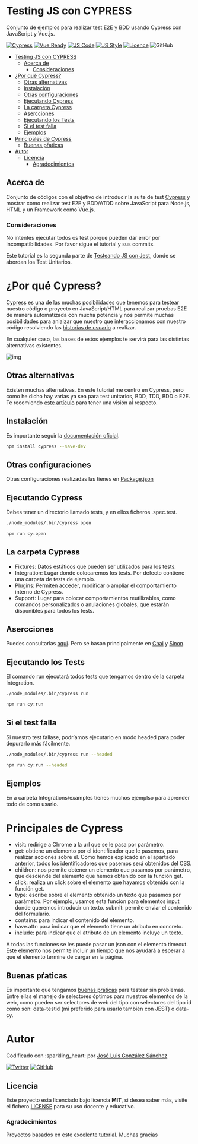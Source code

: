 # Testing JS con CYPRESS

Conjunto de ejemplos para realizar test E2E y BDD usando Cypress con JavaScript y Vue.js. 

[![Cypress](https://img.shields.io/badge/JS%20Test-Cypress-blue)](https://docs.cypress.io/guides/overview/why-cypress.html#In-a-nutshell)
[![Vue Ready](https://img.shields.io/badge/Vue.js-%20Ready-%2342b983)](https://es.vuejs.org/)
[![JS Code](https://img.shields.io/badge/JS%20Code-ES2019-yellow)](https://www.ecma-international.org/ecma-262)
[![JS Style](https://img.shields.io/badge/JS%20Style-AirBnB-ff69b4)](https://airbnb.io/javascript)
[![Licence](https://img.shields.io/github/license/joseluisgs/testing-js-jest)](https://github.com/joseluisgs/testing-js-cypress/blob/main/LICENSE)
![GitHub](https://img.shields.io/github/last-commit/joseluisgs/testing-js-cypress)


- [Testing JS con CYPRESS](#testing-js-con-cypress)
  - [Acerca de](#acerca-de)
    - [Consideraciones](#consideraciones)
- [¿Por qué Cypress?](#por-qué-cypress)
  - [Otras alternativas](#otras-alternativas)
  - [Instalación](#instalación)
  - [Otras configuraciones](#otras-configuraciones)
  - [Ejecutando Cypress](#ejecutando-cypress)
  - [La carpeta Cypress](#la-carpeta-cypress)
  - [Asercciones](#asercciones)
  - [Ejecutando los Tests](#ejecutando-los-tests)
  - [Si el test falla](#si-el-test-falla)
  - [Ejemplos](#ejemplos)
- [Principales de Cypress](#principales-de-cypress)
  - [Buenas pŕaticas](#buenas-pŕaticas)
- [Autor](#autor)
  - [Licencia](#licencia)
    - [Agradecimientos](#agradecimientos)

## Acerca de
Conjunto de códigos con el objetivo de introducir la suite de test [Cypress](https://docs.cypress.io/guides/overview/why-cypress.html#In-a-nutshell) y mostrar como realizar test E2E y BDD/ATDD sobre JavaScript para Node.js, HTML y un Framework como Vue.js.

### Consideraciones
No intentes ejecutar todos os test porque pueden dar error por incompatibilidades. Por favor sigue el tutorial y sus commits.

Este tutorial es la segunda parte de [Testeando JS con Jest](https://github.com/joseluisgs/testing-js-jest), donde se abordan los Test Unitarios.

# ¿Por qué Cypress?
[Cypress](https://docs.cypress.io/guides/overview/why-cypress.html#In-a-nutshell) es una de las muchas posibilidades que tenemos para testear nuestro código o proyecto en JavaScript/HTML para realizar pruebas E2E de manera automatizada con mucha potencia y nos permite muchas posibilidades para anlaizar que nuestro que interaccionamos con nuestro código resolviendo las [historias de usuario](https://www.atlassian.com/es/agile/project-management/user-stories) a realizar.

En cualquier caso, las bases de estos ejemplos te servirá para las distintas alternativas existentes.

![img](https://www.pngkit.com/png/detail/411-4116389_cypress-io-logo7639-cypress-io-logo.png)

## Otras alternativas
Existen muchas alternativas. En este tutorial me centro en Cypress, pero como he dicho hay varias ya sea para test unitarios, BDD, TDD, BDD o E2E. Te recomiendo [este artículo](https://medium.com/welldone-software/an-overview-of-javascript-testing-7ce7298b9870) para tener una visión al respecto.


## Instalación
Es importante seguir la [documentación oficial](https://jestjs.io/docs/es-ES/getting-started). 

```bash
npm install cypress --save-dev
```

## Otras configuraciones
Otras configuraciones realizadas las tienes en [Package.json](./package.json)

## Ejecutando Cypress
Debes tener un directorio llamado tests, y en ellos ficheros .spec.test.
```bash
./node_modules/.bin/cypress open
```

```bash
npm run cy:open
```

## La carpeta Cypress
- Fixtures: Datos estáticos que pueden ser utilizados para los tests.
- Integration: Lugar donde colocaremos los tests. Por defecto contiene una carpeta de tests de ejemplo.
- Plugins: Permiten acceder, modificar o ampliar el comportamiento interno de Cypress.
- Support: Lugar para colocar comportamientos reutilizables, como comandos personalizados o anulaciones globales, que estarán disponibles para todos los tests.

## Asercciones
Puedes consultarlas [aqui](https://docs.cypress.io/guides/references/assertions.html). Pero se basan principalmente en [Chai](https://docs.cypress.io/guides/references/assertions.html#Chai) y [Sinon](https://docs.cypress.io/guides/references/assertions.html#Sinon-Chai).

## Ejecutando los Tests
El comando run ejecutará todos tests que tengamos dentro de la carpeta Integration.
```bash
./node_modules/.bin/cypress run
```

```bash
npm run cy:run
```

## Si el test falla
Si nuestro test fallase, podríamos ejecutarlo en modo headed para poder depurarlo más fácilmente.
```bash
./node_modules/.bin/cypress run --headed
```

```bash
npm run cy:run --headed
```

## Ejemplos
En a carpeta Integrations/examples tienes muchos ejemplso para aprender todo de como usarlo.

# Principales de Cypress
- visit: redirige a Chrome a la url que se le pasa por parámetro.
- get: obtiene un elemento por el identificador que le pasemos, para realizar acciones sobre él. Como hemos explicado en el apartado anterior, todos los identificadores que pasemos será obtenidos del CSS.
- children: nos permite obtener un elemento que pasamos por parámetro, que desciende del elemento que hemos obtenido con la función get.
- click: realiza un click sobre el elemento que hayamos obtenido con la función get.
- type: escribe sobre el elemento obtenido un texto que pasamos por parámetro. Por ejemplo, usamos esta función para elementos input donde queremos introducir un texto.
submit: permite enviar el contenido del formulario.
- contains: para indicar el contenido del elemento.
- have.attr: para indicar que el elemento tiene un atributo en concreto.
- include: para indicar que el atributo de un elemento incluye un texto.

A todas las funciones se les puede pasar un json con el elemento timeout. Este elemento nos permite incluir un tiempo que nos ayudará a esperar a que el elemento termine de cargar en la página.

## Buenas pŕaticas
Es importante que tengamos [buenas práticas](https://docs.cypress.io/guides/references/best-practices.html) para testear sin problemas. Entre ellas el manejo de selectores óptimos para nuestros elementos de la web, como pueden ser selectores de web del tipo con selectores del tipo id como son: data-testid (mi preferido para usarlo también con JEST) o data-cy.

# Autor

Codificado con :sparkling\_heart: por [José Luis González Sánchez](https://twitter.com/joseluisgonsan)

[![Twitter](https://img.shields.io/twitter/follow/joseluisgonsan?style=social)](https://twitter.com/joseluisgonsan)
[![GitHub](https://img.shields.io/github/followers/joseluisgs?style=social)](https://github.com/joseluisgs)

## Licencia

Este proyecto esta licenciado bajo licencia **MIT**, si desea saber más, visite el fichero
[LICENSE](./LICENSE) para su uso docente y educativo.

### Agradecimientos
Proyectos basados en este [excelente tutorial](https://www.paradigmadigital.com/dev/cypress-un-framework-de-pruebas-todo-en-uno/). Muchas gracias